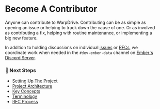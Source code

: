 # Become A Contributor

Anyone can contribute to WarpDrive. Contributing can be as simple as opening an issue or helping to track down the cause of one. Or as involved as contributing a fix, helping with routine maintenance, or implementing a big new feature.

In addition to holding discussions on individual [issues](https://github.com/emberjs/data/issues)
or [RFCs](https://github.com/emberjs/rfcs/labels/T-ember-data), we coordinate work when needed in the `#dev-ember-data` channel on [Ember's Discord Server](https://discord.gg/zT3asNS).

### 🔗 Next Steps

- [Setting Up The Project](./setting-up-the-project.md)
- [Project Architecture](./project-architecture.md)
- [Key Concepts](./key-concepts.md)
- [Terminology](./terminology.md)
- [RFC Process](./rfc-process.md)
